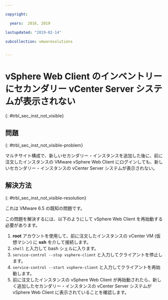 ```yaml
---

copyright:

  years:  2016, 2019

lastupdated: "2019-02-14"

subcollection: vmwaresolutions


---
```


# vSphere Web Client のインベントリーにセカンダリー vCenter Server システムが表示されない
{: #trbl_sec_inst_not_visible}

## 問題
{: #trbl_sec_inst_not_visible-problem}

マルチサイト構成で、新しいセカンダリー・インスタンスを追加した後に、前に注文したインスタンスの VMware vSphere Web Client にログインしても、新しいセカンダリー・インスタンスの vCenter Server システムが表示されない。

## 解決方法
{: #trbl_sec_inst_not_visible-resolution}

これは VMware 6.5 の既知の問題です。

この問題を解決するには、以下のようにして vSphere Web Client を再始動する必要があります。

1. **root** アカウントを使用して、前に注文したインスタンスの vCenter VM (仮想マシン) に **ssh** を介して接続します。
2. ``shell`` と入力して bash シェルに入ります。
3. `service-control --stop vsphere-client` と入力してクライアントを停止します。
4. `service-control --start vsphere-client` と入力してクライアントを再始動します。
5. 前に注文したインスタンスの vSphere Web Client が再始動されたら、新しく追加したセカンダリー・インスタンスの vCenter Server システムが vSphere Web Client に表示されていることを確認します。
